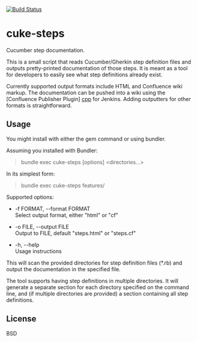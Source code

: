 [![Build Status](https://travis-ci.org/raels/cuke-steps.svg?branch=master)](https://travis-ci.org/raels/cuke-steps)

cuke-steps
==========

Cucumber step documentation.

This is a small script that reads Cucumber/Gherkin step definition files and outputs pretty-printed documentation of those steps.  It is meant as a tool for developers to easily see what step definitions already exist.

Currently supported output formats include HTML and Confluence wiki markup.  The documentation can be pushed into a wiki using the [Confluence Publisher Plugin] [cpp] for Jenkins.  Adding outputters for other formats is straightforward.

  [cpp]: https://wiki.jenkins-ci.org/display/JENKINS/Confluence+Publisher+Plugin


Usage
-----

You might install with either the gem command or using bundler.

Assuming you installed with Bundler:

> bundle exec cuke-steps \[options\] &lt;directories...&gt;

In its simplest form:

> bundle exec cuke-steps features/

Supported options:

*  -f FORMAT, --format FORMAT  
   Select output format, either "html" or "cf"

*  -o FILE, --output FILE  
   Output to FILE, default "steps.html" or "steps.cf"

*  -h, --help  
   Usage instructions

This will scan the provided directories for step definition files (*.rb) and output the documentation in the specified file.

The tool supports having step definitions in multiple directories.  It will generate a separate section for each directory specified on the command line, and (if multiple directories are provided) a section containing all step definitions.


License
-----------
BSD
